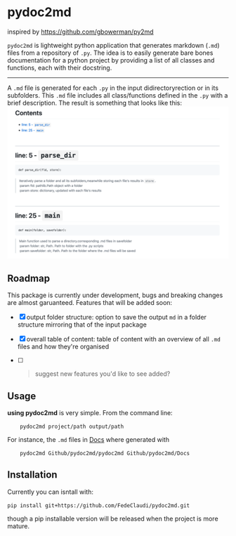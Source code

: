 # pydoc2md
inspired by https://github.com/gbowerman/py2md


`pydoc2md` is lightweight python application that generates markdown (`.md`) files from a repository of `.py`. The idea is to easily generate bare bones documentation for a python project by providing a list of all classes and functions, each with their docstring. 

----

A `.md` file is generated for each `.py` in the input didirectoryrection or in its subfolders. 
This `.md` file includes all class/functions defined in the `.py` with a brief description. The result is something that looks like this: 
![](screenshots/pydoc2md.png)

## Roadmap
This package is currently under development, bugs and breaking changes are almost garuanteed. 
Features that will be added soon:

- [x] output folder structure: option to save the output `md` in a folder structure mirroring that of the input package
- [x] overall table of content: table of content with an overview of all `.md` files and how they're organised
- [ ] > suggest new features you'd like to see added?


## Usage
**using pydoc2md** is very simple. From the command line:
```
    pydoc2md project/path output/path
```

For instance, the `.md` files in [Docs](Docs) where generated with
```
    pydoc2md Github/pydoc2md/pydoc2md Github/pydoc2md/Docs
```

## Installation
Currently you can isntall  with:

```
pip install git+https://github.com/FedeClaudi/pydoc2md.git
```

though a pip installable version will be released when the project is more mature.
